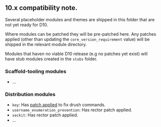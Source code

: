 ## 10.x compatibility note.

Several placeholder modules and themes are shipped in this folder that are not yet ready for D10.

Where modules can be patched they will be pre-patched here. Any patches applied (other than updating the `core_version_requirement` value) will be shipped in the relevant module directory.

Modules that haven no viable D10 release (e.g no patches yet exist) will have stub modules created in the `stubs` folder.

### Scaffold-tooling modules
* ...

### Distribution modules
* `key`: Has [patch applied](https://www.drupal.org/project/key/issues/3278542) to fix drush commands.
* `username_enumeration_prevention`: Has rector patch applied.
* `seckit`: Has rector patch applied.
* ...
